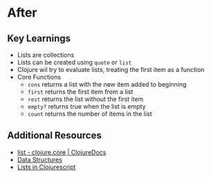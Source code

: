 # After

## Key Learnings

- Lists are collections
- Lists can be created using `quote` or `list`
- Clojure wil try to evaluate lists, treating the first item as a function
- Core Functions
  - `cons` returns a list with the new item added to beginning
  - `first` returns the first item from a list
  - `rest` returns the list without the first item
  - `empty?` returns true when the list is empty
  - `count` returns the number of items in the list

## Additional Resources

- [list - clojure.core | ClojureDocs](https://clojuredocs.org/clojure.core/list)
- [Data Structures](https://clojure.org/reference/data_structures)
- [Lists in Clojurescript](https://cljs.github.io/api/syntax/list)
